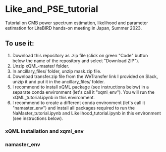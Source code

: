 # Like_and_PSE_tutorial
Tutorial on CMB power spectrum estimation, likelihood and parameter estimation for LiteBIRD hands-on meeting in Japan, Summer 2023.

## To use it:
1. Download this repository as .zip file (click on green "Code" button below the name of the repository and select "Download ZIP").
2. Unzip xQML-master/ folder.
3. In ancillary_files/ folder, unzip mask.zip file.
4. Download transfer.zip file from the WeTransfer link I provided on Slack, unzip it and put it in the ancillary_files/ folder.
5. I recommend to install xQML package (see instructions below) in a separate conda environment (let's call it "xqml_env"). You will run the xQML_tutorial.ipynb in this environment.
6. I recommend to create a different conda environment (let's call it "namaster_env") and install all packages required to run the NaMaster_tutorial.ipynb and Likelihood_tutorial.ipynb in this environment (see instructions below).

### xQML installation and xqml_env


### namaster_env





